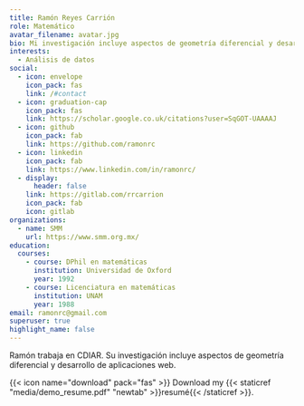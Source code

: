 ```yaml
---
title: Ramón Reyes Carrión
role: Matemático
avatar_filename: avatar.jpg
bio: Mi investigación incluye aspectos de geometría diferencial y desarrollo de aplicaciones web.
interests:
  - Análisis de datos
social:
  - icon: envelope
    icon_pack: fas
    link: /#contact
  - icon: graduation-cap
    icon_pack: fas
    link: https://scholar.google.co.uk/citations?user=SqGOT-UAAAAJ
  - icon: github
    icon_pack: fab
    link: https://github.com/ramonrc
  - icon: linkedin
    icon_pack: fab
    link: https://www.linkedin.com/in/ramonrc/
  - display:
      header: false
    link: https://gitlab.com/rrcarrion
    icon_pack: fab
    icon: gitlab
organizations:
  - name: SMM
    url: https://www.smm.org.mx/
education:
  courses:
    - course: DPhil en matemáticas
      institution: Universidad de Oxford
      year: 1992
    - course: Licenciatura en matemáticas
      institution: UNAM
      year: 1988
email: ramonrc@gmail.com
superuser: true
highlight_name: false
---
```

Ramón trabaja en CDIAR. Su investigación incluye aspectos de geometría diferencial y desarrollo de aplicaciones web.

{{< icon name="download" pack="fas" >}} Download my {{< staticref "media/demo_resume.pdf" "newtab" >}}resumé{{< /staticref >}}.
